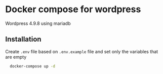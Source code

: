 
# Docker compose for wordpress

Wordpress 4.9.8 using mariadb

## Installation

Create `.env` file based on `.env.example` file and set only the variables that are empty

```bash
  docker-compose up -d
```
    
